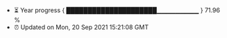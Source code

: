 - ⏳ Year progress { █████████████████████▁▁▁▁▁▁▁▁▁ } 71.96 %
- ⏰ Updated on Mon, 20 Sep 2021 15:21:08 GMT

